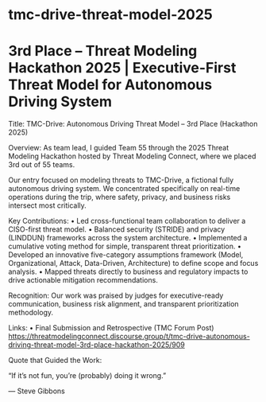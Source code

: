 # tmc-drive-threat-model-2025
# 3rd Place – Threat Modeling Hackathon 2025 | Executive-First Threat Model for Autonomous Driving System

Title:
TMC-Drive: Autonomous Driving Threat Model – 3rd Place (Hackathon 2025)

Overview:
As team lead, I guided Team 55 through the 2025 Threat Modeling Hackathon hosted by Threat Modeling Connect, where we placed 3rd out of 55 teams.

Our entry focused on modeling threats to TMC-Drive, a fictional fully autonomous driving system. We concentrated specifically on real-time operations during the trip, where safety, privacy, and business risks intersect most critically.

Key Contributions:
	•	Led cross-functional team collaboration to deliver a CISO-first threat model.
	•	Balanced security (STRIDE) and privacy (LINDDUN) frameworks across the system architecture.
	•	Implemented a cumulative voting method for simple, transparent threat prioritization.
	•	Developed an innovative five-category assumptions framework (Model, Organizational, Attack, Data-Driven, Architecture) to define scope and focus analysis.
	•	Mapped threats directly to business and regulatory impacts to drive actionable mitigation recommendations.

Recognition:
Our work was praised by judges for executive-ready communication, business risk alignment, and transparent prioritization methodology.

Links:
	•	Final Submission and Retrospective (TMC Forum Post)
 https://threatmodelingconnect.discourse.group/t/tmc-drive-autonomous-driving-threat-model-3rd-place-hackathon-2025/909

Quote that Guided the Work:

“If it’s not fun, you’re (probably) doing it wrong.”

— Steve Gibbons
